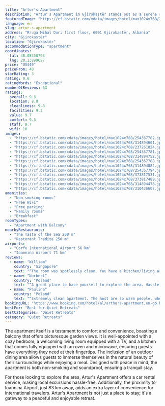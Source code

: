 ```yaml
---
title: "Artur's Apartment"
description: "Artur's Apartment in Gjirokastër stands out as a serene retreat, located a mere 44 km from the tranquil Zaravina Lake."
featuredImage: "https://cf.bstatic.com/xdata/images/hotel/max1024x768/254367782.jpg?k=d6ad254ebfbb30218b7504570ded4dd7deb484c3bd00ea981a09705bba8dfdbb&o=&hp=1"
language: en
slug: artur-s-apartment
address: "Rruga Mihal Duri first floor, 6001 Gjirokastër, Albania"
city: "Gjirokastër"
location: "Gjirokastër"
accommodationType: "apartment"
coordinates:
  lat: 40.08358793
  lng: 20.13899627
price: "US$40"
priceFrom: 40
starRating: 3
rating: 9.6
ratingWords: "Exceptional"
numberOfReviews: 63
ratings:
  overall: 9.6
  location: 8.8
  cleanliness: 9.8
  facilities: 9.3
  value: 9.7
  comfort: 9.6
  staff: 9.7
  wifi: 10
images:
  - "https://cf.bstatic.com/xdata/images/hotel/max1024x768/254367782.jpg?k=d6ad254ebfbb30218b7504570ded4dd7deb484c3bd00ea981a09705bba8dfdbb&o=&hp=1"
  - "https://cf.bstatic.com/xdata/images/hotel/max1024x768/314894601.jpg?k=dcedc5586ecc3397616a54c3b09526fdb3505effbdefc44a786823c2252f6b22&o=&hp=1"
  - "https://cf.bstatic.com/xdata/images/hotel/max1024x768/237261824.jpg?k=8d88a687e3f2dc66ad83e0c37bebe9127d3a58bff1a0776be84817cbeea38c59&o=&hp=1"
  - "https://cf.bstatic.com/xdata/images/hotel/max1024x768/254367781.jpg?k=4ec6011a715afa316887b3c8ab3a4a47990909dceb52dc37428edbd03d505d9a&o=&hp=1"
  - "https://cf.bstatic.com/xdata/images/hotel/max1024x768/314894752.jpg?k=2c4432038a6d48dc1557528b79c5367d5fe858794f62eca48255dcc31acf153e&o=&hp=1"
  - "https://cf.bstatic.com/xdata/images/hotel/max1024x768/254367788.jpg?k=fc94f65d1fd11e14755e1a13d7a87f5ea3013eafd781fa43b207a998105093fc&o=&hp=1"
  - "https://cf.bstatic.com/xdata/images/hotel/max1024x768/314894882.jpg?k=90bc78f74280f2b0bf8d4189bddde4a7fe81a5600f5e4116960c6a01ed3aef54&o=&hp=1"
  - "https://cf.bstatic.com/xdata/images/hotel/max1024x768/254367794.jpg?k=9898936a70798762becafea5a4197e65c33e0aeefdd69b5e88a8918ea0e82971&o=&hp=1"
  - "https://cf.bstatic.com/xdata/images/hotel/max1024x768/373817531.jpg?k=8111909a8e708141d53495f2223118f94514d1e8ff246fc8c19805eee5c8e458&o=&hp=1"
  - "https://cf.bstatic.com/xdata/images/hotel/max1024x768/373817489.jpg?k=8bbcc5bf6f8bf7954d7f37bb32d12ecfb69cac9f772e09d0abb3b89a5a79bf7a&o=&hp=1"
  - "https://cf.bstatic.com/xdata/images/hotel/max1024x768/314894478.jpg?k=5e37e2cf5ab4971afc80b92f87b6aa3707bfb46bd4067d8431997751a30dd22b&o=&hp=1"
  - "https://cf.bstatic.com/xdata/images/hotel/max1024x768/310436607.jpg?k=4c8fb4c7ba4124506f994a36c21ea8d945d7c0166cc71ebecec62c0504e3cb70&o=&hp=1"
amenities:
  - "Non-smoking rooms"
  - "Free WiFi"
  - "Free parking"
  - "Family rooms"
  - "Breakfast"
roomTypes:
  - "Apartment with Balcony"
nearbyRestaurants:
  - "The Taste of the Sea 200 m"
  - "Restorant Tradita 250 m"
airports:
  - "Corfu International Airport 56 km"
  - "Ioannina Airport 71 km"
reviews:
  - name: "William"
    country: "Singapore"
    text: "“The room was spotlessly clean. You have a kitchen/living area which is super spacious, love this space. You also have an incredibly cozy master bedroom which also attaches a private terrace. I only have good words for this place.”"
  - name: "Norbert"
    country: "Poland"
    text: "“A great place to base yourself to explore the area. Hassle-free check-in and check-out. Clean and quiet. Apartment as described, very spacious. I recommend 😁”"
  - name: "Paulina"
    country: "Poland"
    text: "“Extremely clean apartment. The host are so warm people, who take care of you. Delicious breakfast, everyday different. Private parking spot. Kitchen with great equipment. The location is a perfect base to visit blue eye, Permet, Benja thermal...”"
bookingURL: "https://www.booking.com/hotel/al/arthurs-apartment.en-gb.html?aid=8035640"
bestFor: "Best for Quiet Retreats"
bestCategories: "Quiet Retreats"
category: "Quiet Retreats"
---
```


The apartment itself is a testament to comfort and convenience, boasting a balcony that offers picturesque garden views. It is well-appointed with a cozy bedroom, a welcoming living room equipped with a TV, and a kitchen that comes fully equipped with an oven and microwave, ensuring guests have everything they need at their fingertips. The inclusion of an outdoor dining area allows guests to immerse themselves in the natural beauty of their surroundings while enjoying a meal. Designed with peace in mind, the apartment is both non-smoking and soundproof, ensuring a tranquil stay.

For those looking to explore the area, Artur's Apartment offers a car rental service, making local excursions hassle-free. Additionally, the proximity to Ioannina Airport, just 83 km away, adds an extra layer of convenience for international travelers. Artur's Apartment is not just a place to stay; it's a gateway to a peaceful and enjoyable retreat.
